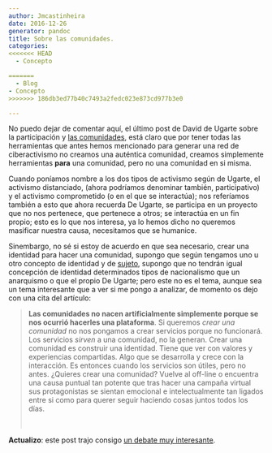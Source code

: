 ```yaml
---
author: Jmcastinheira
date: 2016-12-26
generator: pandoc
title: Sobre las comunidades.
categories:
<<<<<<< HEAD
  - Concepto

=======
  - Blog
- Concepto
>>>>>>> 186db3ed77b40c7493a2fedc023e873cd977b3e0

---
```




No puedo dejar de comentar aquí, el último post de David de Ugarte sobre
la participación y [las
comunidades](http://www.deugarte.com/mi-comunidad-no-participa), está
claro que por tener todas las herramientas que antes hemos mencionado
para generar una red de ciberactivismo no creamos una auténtica
comunidad, creamos simplemente herramientas **para** una comunidad, pero
no una comunidad en si misma.

Cuando poníamos nombre a los dos tipos de activismo según de Ugarte, el
activismo distanciado, (ahora podríamos denominar también,
participativo) y el activismo comprometido (o en el que se interactúa);
nos referíamos también a esto que ahora recuerda De Ugarte, se participa
en un proyecto que no nos pertenece, que pertenece a otros; se
interactúa en un fin propio; esto es lo que nos interesa, ya lo hemos
dicho no queremos masificar nuestra causa, necesitamos que se humanice.

Sinembargo, no sé si estoy de acuerdo en que sea necesario, crear una
identidad para hacer una comunidad, supongo que según tengamos uno u
otro concepto de identidad y de
[sujeto](http://entelequia.bligoo.com/content/view/141406/El_sujeto.html),
supongo que no tendrán igual concepción de identidad determinados tipos
de nacionalismo que un anarquismo o que el propio De Ugarte; pero este
no es el tema, aunque sea un tema interesante que a ver si me pongo a
analizar, de momento os dejo con una cita del artículo:

> **Las comunidades no nacen artificialmente simplemente porque se nos
> ocurrió hacerles una plataforma**. Si queremos *crear una comunidad*
> no nos pongamos a crear servicios porque no funcionará. Los servicios
> *sirven* a una comunidad, no la generan. Crear una comunidad es
> construir una identidad. Tiene que ver con valores y experiencias
> compartidas. Algo que se desarrolla y crece con la interacción. Es
> entonces cuando los servicios son útiles, pero no antes. ¿Quieres
> crear una comunidad? Vuelve al off-line o encuentra una causa puntual
> tan potente que tras hacer una campaña virtual sus protagonistas se
> sientan emocional e intelectualmente tan ligados entre si como para
> querer seguir haciendo cosas juntos todos los días.
>
>  

**Actualizo**: este post trajo consigo [un debate muy
interesante](http://entelequia.bligoo.com/content/view/199717/Sobre_identidad_y_sujeto.html).
